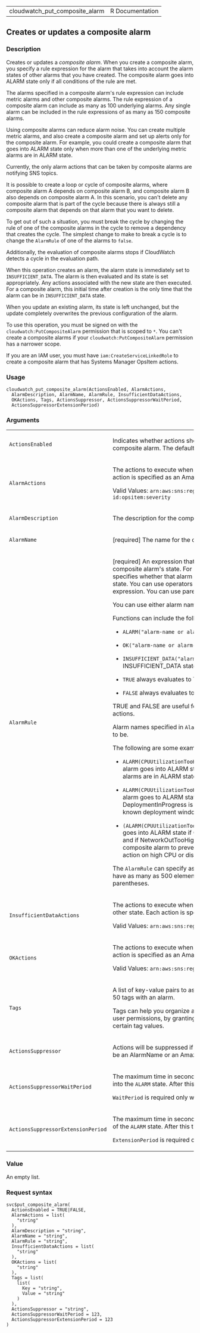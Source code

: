 <table style="width: 100%;">
<tbody>
<tr class="odd">
<td>cloudwatch_put_composite_alarm</td>
<td style="text-align: right;">R Documentation</td>
</tr>
</tbody>
</table>

## Creates or updates a composite alarm

### Description

Creates or updates a *composite alarm*. When you create a composite
alarm, you specify a rule expression for the alarm that takes into
account the alarm states of other alarms that you have created. The
composite alarm goes into ALARM state only if all conditions of the rule
are met.

The alarms specified in a composite alarm's rule expression can include
metric alarms and other composite alarms. The rule expression of a
composite alarm can include as many as 100 underlying alarms. Any single
alarm can be included in the rule expressions of as many as 150
composite alarms.

Using composite alarms can reduce alarm noise. You can create multiple
metric alarms, and also create a composite alarm and set up alerts only
for the composite alarm. For example, you could create a composite alarm
that goes into ALARM state only when more than one of the underlying
metric alarms are in ALARM state.

Currently, the only alarm actions that can be taken by composite alarms
are notifying SNS topics.

It is possible to create a loop or cycle of composite alarms, where
composite alarm A depends on composite alarm B, and composite alarm B
also depends on composite alarm A. In this scenario, you can't delete
any composite alarm that is part of the cycle because there is always
still a composite alarm that depends on that alarm that you want to
delete.

To get out of such a situation, you must break the cycle by changing the
rule of one of the composite alarms in the cycle to remove a dependency
that creates the cycle. The simplest change to make to break a cycle is
to change the `AlarmRule` of one of the alarms to `false`.

Additionally, the evaluation of composite alarms stops if CloudWatch
detects a cycle in the evaluation path.

When this operation creates an alarm, the alarm state is immediately set
to `INSUFFICIENT_DATA`. The alarm is then evaluated and its state is set
appropriately. Any actions associated with the new state are then
executed. For a composite alarm, this initial time after creation is the
only time that the alarm can be in `INSUFFICIENT_DATA` state.

When you update an existing alarm, its state is left unchanged, but the
update completely overwrites the previous configuration of the alarm.

To use this operation, you must be signed on with the
`cloudwatch:PutCompositeAlarm` permission that is scoped to `*`. You
can't create a composite alarms if your `cloudwatch:PutCompositeAlarm`
permission has a narrower scope.

If you are an IAM user, you must have `iam:CreateServiceLinkedRole` to
create a composite alarm that has Systems Manager OpsItem actions.

### Usage

    cloudwatch_put_composite_alarm(ActionsEnabled, AlarmActions,
      AlarmDescription, AlarmName, AlarmRule, InsufficientDataActions,
      OKActions, Tags, ActionsSuppressor, ActionsSuppressorWaitPeriod,
      ActionsSuppressorExtensionPeriod)

### Arguments

<table>
<colgroup>
<col style="width: 35%" />
<col style="width: 65%" />
</colgroup>
<tbody>
<tr class="odd">
<td><code
id="cloudwatch_put_composite_alarm_:_ActionsEnabled">ActionsEnabled</code></td>
<td><p>Indicates whether actions should be executed during any changes
to the alarm state of the composite alarm. The default is
<code>TRUE</code>.</p></td>
</tr>
<tr class="even">
<td><code
id="cloudwatch_put_composite_alarm_:_AlarmActions">AlarmActions</code></td>
<td><p>The actions to execute when this alarm transitions to the
<code>ALARM</code> state from any other state. Each action is specified
as an Amazon Resource Name (ARN).</p>
<p>Valid Values:
<code>arn:aws:sns:region:account-id:sns-topic-name </code> |
<code>arn:aws:ssm:region:account-id:opsitem:severity </code></p></td>
</tr>
<tr class="odd">
<td><code
id="cloudwatch_put_composite_alarm_:_AlarmDescription">AlarmDescription</code></td>
<td><p>The description for the composite alarm.</p></td>
</tr>
<tr class="even">
<td><code
id="cloudwatch_put_composite_alarm_:_AlarmName">AlarmName</code></td>
<td><p>[required] The name for the composite alarm. This name must be
unique within the Region.</p></td>
</tr>
<tr class="odd">
<td><code
id="cloudwatch_put_composite_alarm_:_AlarmRule">AlarmRule</code></td>
<td><p>[required] An expression that specifies which other alarms are to
be evaluated to determine this composite alarm's state. For each alarm
that you reference, you designate a function that specifies whether that
alarm needs to be in ALARM state, OK state, or INSUFFICIENT_DATA state.
You can use operators (AND, OR and NOT) to combine multiple functions in
a single expression. You can use parenthesis to logically group the
functions in your expression.</p>
<p>You can use either alarm names or ARNs to reference the other alarms
that are to be evaluated.</p>
<p>Functions can include the following:</p>
<ul>
<li><p><code>ALARM("alarm-name or alarm-ARN")</code> is TRUE if the
named alarm is in ALARM state.</p></li>
<li><p><code>OK("alarm-name or alarm-ARN")</code> is TRUE if the named
alarm is in OK state.</p></li>
<li><p><code>INSUFFICIENT_DATA("alarm-name or alarm-ARN")</code> is TRUE
if the named alarm is in INSUFFICIENT_DATA state.</p></li>
<li><p><code>TRUE</code> always evaluates to TRUE.</p></li>
<li><p><code>FALSE</code> always evaluates to FALSE.</p></li>
</ul>
<p>TRUE and FALSE are useful for testing a complex
<code>AlarmRule</code> structure, and for testing your alarm
actions.</p>
<p>Alarm names specified in <code>AlarmRule</code> can be surrounded
with double-quotes ("), but do not have to be.</p>
<p>The following are some examples of <code>AlarmRule</code>:</p>
<ul>
<li><p><code
style="white-space: pre;">⁠ALARM(CPUUtilizationTooHigh) AND ALARM(DiskReadOpsTooHigh)⁠</code>
specifies that the composite alarm goes into ALARM state only if both
CPUUtilizationTooHigh and DiskReadOpsTooHigh alarms are in ALARM
state.</p></li>
<li><p><code
style="white-space: pre;">⁠ALARM(CPUUtilizationTooHigh) AND NOT ALARM(DeploymentInProgress)⁠</code>
specifies that the alarm goes to ALARM state if CPUUtilizationTooHigh is
in ALARM state and DeploymentInProgress is not in ALARM state. This
example reduces alarm noise during a known deployment window.</p></li>
<li><p><code
style="white-space: pre;">⁠(ALARM(CPUUtilizationTooHigh) OR ALARM(DiskReadOpsTooHigh)) AND OK(NetworkOutTooHigh)⁠</code>
goes into ALARM state if CPUUtilizationTooHigh OR DiskReadOpsTooHigh is
in ALARM state, and if NetworkOutTooHigh is in OK state. This provides
another example of using a composite alarm to prevent noise. This rule
ensures that you are not notified with an alarm action on high CPU or
disk usage if a known network problem is also occurring.</p></li>
</ul>
<p>The <code>AlarmRule</code> can specify as many as 100 "children"
alarms. The <code>AlarmRule</code> expression can have as many as 500
elements. Elements are child alarms, TRUE or FALSE statements, and
parentheses.</p></td>
</tr>
<tr class="even">
<td><code
id="cloudwatch_put_composite_alarm_:_InsufficientDataActions">InsufficientDataActions</code></td>
<td><p>The actions to execute when this alarm transitions to the
<code>INSUFFICIENT_DATA</code> state from any other state. Each action
is specified as an Amazon Resource Name (ARN).</p>
<p>Valid Values:
<code>arn:aws:sns:region:account-id:sns-topic-name </code></p></td>
</tr>
<tr class="odd">
<td><code
id="cloudwatch_put_composite_alarm_:_OKActions">OKActions</code></td>
<td><p>The actions to execute when this alarm transitions to an
<code>OK</code> state from any other state. Each action is specified as
an Amazon Resource Name (ARN).</p>
<p>Valid Values:
<code>arn:aws:sns:region:account-id:sns-topic-name </code></p></td>
</tr>
<tr class="even">
<td><code id="cloudwatch_put_composite_alarm_:_Tags">Tags</code></td>
<td><p>A list of key-value pairs to associate with the composite alarm.
You can associate as many as 50 tags with an alarm.</p>
<p>Tags can help you organize and categorize your resources. You can
also use them to scope user permissions, by granting a user permission
to access or change only resources with certain tag values.</p></td>
</tr>
<tr class="odd">
<td><code
id="cloudwatch_put_composite_alarm_:_ActionsSuppressor">ActionsSuppressor</code></td>
<td><p>Actions will be suppressed if the suppressor alarm is in the
<code>ALARM</code> state. <code>ActionsSuppressor</code> can be an
AlarmName or an Amazon Resource Name (ARN) from an existing
alarm.</p></td>
</tr>
<tr class="even">
<td><code
id="cloudwatch_put_composite_alarm_:_ActionsSuppressorWaitPeriod">ActionsSuppressorWaitPeriod</code></td>
<td><p>The maximum time in seconds that the composite alarm waits for
the suppressor alarm to go into the <code>ALARM</code> state. After this
time, the composite alarm performs its actions.</p>
<p><code>WaitPeriod</code> is required only when
<code>ActionsSuppressor</code> is specified.</p></td>
</tr>
<tr class="odd">
<td><code
id="cloudwatch_put_composite_alarm_:_ActionsSuppressorExtensionPeriod">ActionsSuppressorExtensionPeriod</code></td>
<td><p>The maximum time in seconds that the composite alarm waits after
suppressor alarm goes out of the <code>ALARM</code> state. After this
time, the composite alarm performs its actions.</p>
<p><code>ExtensionPeriod</code> is required only when
<code>ActionsSuppressor</code> is specified.</p></td>
</tr>
</tbody>
</table>

### Value

An empty list.

### Request syntax

    svc$put_composite_alarm(
      ActionsEnabled = TRUE|FALSE,
      AlarmActions = list(
        "string"
      ),
      AlarmDescription = "string",
      AlarmName = "string",
      AlarmRule = "string",
      InsufficientDataActions = list(
        "string"
      ),
      OKActions = list(
        "string"
      ),
      Tags = list(
        list(
          Key = "string",
          Value = "string"
        )
      ),
      ActionsSuppressor = "string",
      ActionsSuppressorWaitPeriod = 123,
      ActionsSuppressorExtensionPeriod = 123
    )
